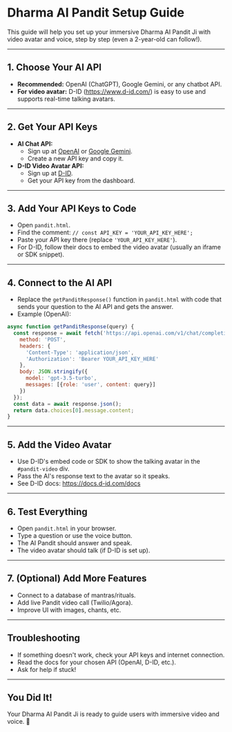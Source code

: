 # Dharma AI Pandit Setup Guide

This guide will help you set up your immersive Dharma AI Pandit Ji with video avatar and voice, step by step (even a 2-year-old can follow!).

---

## 1. Choose Your AI API

- **Recommended:** OpenAI (ChatGPT), Google Gemini, or any chatbot API.
- **For video avatar:** D-ID (https://www.d-id.com/) is easy to use and supports real-time talking avatars.

---

## 2. Get Your API Keys

- **AI Chat API:**
  - Sign up at [OpenAI](https://platform.openai.com/) or [Google Gemini](https://ai.google.com/).
  - Create a new API key and copy it.
- **D-ID Video Avatar API:**
  - Sign up at [D-ID](https://www.d-id.com/).
  - Get your API key from the dashboard.

---

## 3. Add Your API Keys to Code

- Open `pandit.html`.
- Find the comment: `// const API_KEY = 'YOUR_API_KEY_HERE';`
- Paste your API key there (replace `'YOUR_API_KEY_HERE'`).
- For D-ID, follow their docs to embed the video avatar (usually an iframe or SDK snippet).

---

## 4. Connect to the AI API

- Replace the `getPanditResponse()` function in `pandit.html` with code that sends your question to the AI API and gets the answer.
- Example (OpenAI):

```js
async function getPanditResponse(query) {
  const response = await fetch('https://api.openai.com/v1/chat/completions', {
    method: 'POST',
    headers: {
      'Content-Type': 'application/json',
      'Authorization': 'Bearer YOUR_API_KEY_HERE'
    },
    body: JSON.stringify({
      model: 'gpt-3.5-turbo',
      messages: [{role: 'user', content: query}]
    })
  });
  const data = await response.json();
  return data.choices[0].message.content;
}
```

---

## 5. Add the Video Avatar

- Use D-ID's embed code or SDK to show the talking avatar in the `#pandit-video` div.
- Pass the AI's response text to the avatar so it speaks.
- See D-ID docs: https://docs.d-id.com/docs

---

## 6. Test Everything

- Open `pandit.html` in your browser.
- Type a question or use the voice button.
- The AI Pandit should answer and speak.
- The video avatar should talk (if D-ID is set up).

---

## 7. (Optional) Add More Features

- Connect to a database of mantras/rituals.
- Add live Pandit video call (Twilio/Agora).
- Improve UI with images, chants, etc.

---

## Troubleshooting

- If something doesn't work, check your API keys and internet connection.
- Read the docs for your chosen API (OpenAI, D-ID, etc.).
- Ask for help if stuck!

---

## You Did It!

Your Dharma AI Pandit Ji is ready to guide users with immersive video and voice. 🙏
